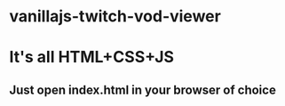 # vanillajs-twitch-vod-viewer
# It's all HTML+CSS+JS
## Just open index.html in your browser of choice
